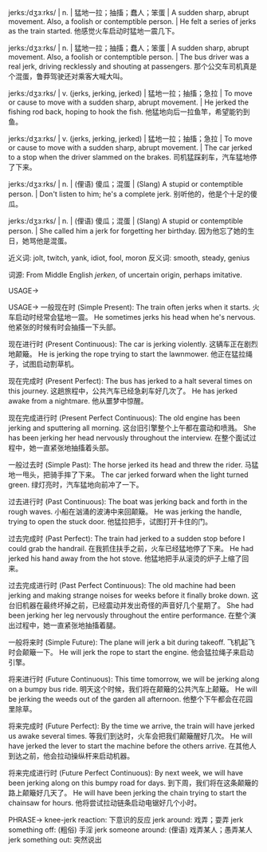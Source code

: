 jerks:/dʒɜːrks/ | n. | 猛地一拉；抽搐；蠢人；笨蛋 | A sudden sharp, abrupt movement.  Also, a foolish or contemptible person. | He felt a series of jerks as the train started. 他感觉火车启动时猛地一震几下。


jerks:/dʒɜːrks/ | n. | 猛地一拉；抽搐；蠢人；笨蛋 | A sudden sharp, abrupt movement.  Also, a foolish or contemptible person. | The bus driver was a real jerk, driving recklessly and shouting at passengers.  那个公交车司机真是个混蛋，鲁莽驾驶还对乘客大喊大叫。


jerks:/dʒɜːrks/ | v. (jerks, jerking, jerked) |  猛地一拉；抽搐；急拉 | To move or cause to move with a sudden sharp, abrupt movement. | He jerked the fishing rod back, hoping to hook the fish. 他猛地向后一拉鱼竿，希望能钓到鱼。


jerks:/dʒɜːrks/ | v. (jerks, jerking, jerked) |  猛地一拉；抽搐；急拉 | To move or cause to move with a sudden sharp, abrupt movement. | The car jerked to a stop when the driver slammed on the brakes. 司机猛踩刹车，汽车猛地停了下来。


jerks:/dʒɜːrks/ | n. | (俚语) 傻瓜；混蛋 | (Slang) A stupid or contemptible person. | Don't listen to him; he's a complete jerk. 别听他的，他是个十足的傻瓜。


jerks:/dʒɜːrks/ | n. | (俚语) 傻瓜；混蛋 | (Slang) A stupid or contemptible person. | She called him a jerk for forgetting her birthday.  因为他忘了她的生日，她骂他是混蛋。



近义词: jolt, twitch, yank, idiot, fool, moron
反义词:  smooth, steady, genius


词源: From Middle English *jerken*, of uncertain origin, perhaps imitative.

USAGE->

USAGE->
一般现在时 (Simple Present):
The train often jerks when it starts.  火车启动时经常会猛地一震。
He sometimes jerks his head when he's nervous. 他紧张的时候有时会抽搐一下头部。

现在进行时 (Present Continuous):
The car is jerking violently.  这辆车正在剧烈地颠簸。
He is jerking the rope trying to start the lawnmower. 他正在猛拉绳子，试图启动割草机。

现在完成时 (Present Perfect):
The bus has jerked to a halt several times on this journey.  这趟旅程中，公共汽车已经急刹车好几次了。
He has jerked awake from a nightmare. 他从噩梦中惊醒。

现在完成进行时 (Present Perfect Continuous):
The old engine has been jerking and sputtering all morning.  这台旧引擎整个上午都在震动和喷溅。
She has been jerking her head nervously throughout the interview.  在整个面试过程中，她一直紧张地抽搐着头部。

一般过去时 (Simple Past):
The horse jerked its head and threw the rider. 马猛地一甩头，把骑手摔了下来。
The car jerked forward when the light turned green.  绿灯亮时，汽车猛地向前冲了一下。

过去进行时 (Past Continuous):
The boat was jerking back and forth in the rough waves.  小船在汹涌的波涛中来回颠簸。
He was jerking the handle, trying to open the stuck door. 他猛拉把手，试图打开卡住的门。

过去完成时 (Past Perfect):
The train had jerked to a sudden stop before I could grab the handrail.  在我抓住扶手之前，火车已经猛地停了下来。
He had jerked his hand away from the hot stove. 他猛地把手从滚烫的炉子上缩了回来。

过去完成进行时 (Past Perfect Continuous):
The old machine had been jerking and making strange noises for weeks before it finally broke down.  这台旧机器在最终坏掉之前，已经震动并发出奇怪的声音好几个星期了。
She had been jerking her leg nervously throughout the entire performance.  在整个演出过程中，她一直紧张地抽搐着腿。

一般将来时 (Simple Future):
The plane will jerk a bit during takeoff. 飞机起飞时会颠簸一下。
He will jerk the rope to start the engine. 他会猛拉绳子来启动引擎。

将来进行时 (Future Continuous):
This time tomorrow, we will be jerking along on a bumpy bus ride. 明天这个时候，我们将在颠簸的公共汽车上颠簸。
He will be jerking the weeds out of the garden all afternoon. 他整个下午都会在花园里除草。

将来完成时 (Future Perfect):
By the time we arrive, the train will have jerked us awake several times. 等我们到达时，火车会把我们颠簸醒好几次。
He will have jerked the lever to start the machine before the others arrive. 在其他人到达之前，他会拉动操纵杆来启动机器。

将来完成进行时 (Future Perfect Continuous):
By next week, we will have been jerking along on this bumpy road for days. 到下周，我们将在这条颠簸的路上颠簸好几天了。
He will have been jerking the chain trying to start the chainsaw for hours. 他将尝试拉动链条启动电锯好几个小时。


PHRASE->
knee-jerk reaction:  下意识的反应
jerk around:  戏弄；耍弄
jerk something off: (粗俗) 手淫
jerk someone around:  (俚语) 戏弄某人；愚弄某人
jerk something out:  突然说出


